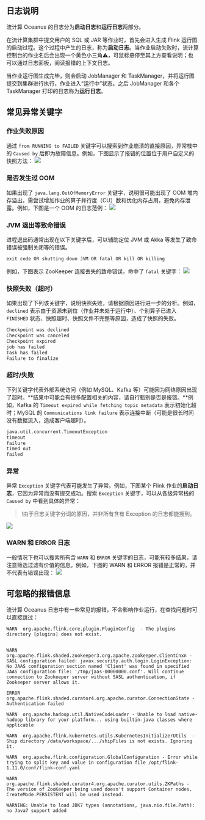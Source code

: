 ## 日志说明
流计算 Oceanus 的日志分为**启动日志**和**运行日志**两部分。

在流计算集群中提交用户的 SQL 或 JAR 等作业时，首先会进入生成 Flink 运行图的启动过程。这个过程中产生的日志，称为**启动日志**。当作业启动失败时，流计算控制台的作业名后会出现一个黄色小三角⚠️，可鼠标悬停至其上方查看说明；也可以通过日志面板，阅读报错的上下文日志。

当作业运行图生成完毕，则会启动 JobManager 和 TaskManager，并将运行图提交到集群进行执行，作业进入“运行中”状态。之后 JobManager 和各个 TaskManager 打印的日志称为**运行日志**。

## 常见异常关键字
### 作业失败原因
通过 `from RUNNING to FAILED` 关键字可以搜索到作业崩溃的直接原因，异常栈中的 `Caused by` 后即为故障信息。例如，下图显示了报错的位置位于用户自定义的快照方法：
![](https://main.qcloudimg.com/raw/b2ca62bf51c5b5fc77a5c41d1fe832e4.png)

### 是否发生过 OOM
如果出现了 `java.lang.OutOfMemoryError` 关键字，说明很可能出现了 OOM 堆内存溢出。需尝试增加作业的算子并行度（CU）数和优化内存占用，避免内存泄露。例如，下图是一个 OOM 的日志范例：
![](https://main.qcloudimg.com/raw/ae3599a063720aefdeab1d272374c2d9.png)

### JVM 退出等致命错误
进程退出码通常出现在以下关键字后，可以辅助定位 JVM 或 Akka 等发生了致命错误被强制关闭等的错误。
```tex
exit code OR shutting down JVM OR fatal OR kill OR killing
```
例如，下图表示 ZooKeeper 连接丢失的致命错误，命中了 `fatal` 关键字：
![](https://main.qcloudimg.com/raw/2e8e0f3cfe8e4ff42f35e7c133ea8e69.png)

### 快照失败（超时）
如果出现了下列该关键字，说明快照失败，请根据原因进行进一步的分析。例如，`declined` 表示由于资源未到位（作业并未处于运行中）、个别算子已进入 `FINISHED` 状态、快照超时、快照文件不完整等原因，造成了快照的失败。
```tex
Checkpoint was declined
Checkpoint was canceled
Checkpoint expired
job has failed
Task has failed
Failure to finalize
```

### 超时/失败
下列关键字代表外部系统访问（例如 MySQL、Kafka 等）可能因为网络原因出现了超时。**结果中可能会有很多配置相关的内容，请自行甄别是否是报错。**例如，Kafka 的 `Timeout expired while fetching topic metadata` 表示初始化超时；MySQL 的 `Communications link failure` 表示连接中断（可能是很长时间没有数据流入，造成客户端超时）。
```tex
java.util.concurrent.TimeoutException
timeout
failure
timed out
failed
```

### 异常
异常 `Exception` 关键字代表可能发生了异常。例如，下图某个 Flink 作业的**启动日志**，它因为异常而没有提交成功。搜索 `Exception` 关键字，可以从各级异常栈的 `Caused by` 中看到具体的异常：
>!由于日志关键字分词的原因，并非所有含有 Exception 的日志都能搜到。

![](https://main.qcloudimg.com/raw/fa7f0976fa6c0d836a1ac66fa22ff237.png)

### WARN 和 ERROR 日志
一般情况下也可以搜索所有含 `WARN` 和 `ERROR` 关键字的日志，可能有较多结果，请注意筛选过滤有价值的信息。例如，下图的 WARN 和 ERROR 报错是正常的，并不代表有错误出现：
![](https://main.qcloudimg.com/raw/cc18e2865b5870cfa0a4aba9d423619e.png)

## 可忽略的报错信息
流计算 Oceanus 日志中有一些常见的报错，不会影响作业运行，在查找问题时可以直接跳过：
```
WARN  org.apache.flink.core.plugin.PluginConfig  - The plugins directory [plugins] does not exist.


WARN  org.apache.flink.shaded.zookeeper3.org.apache.zookeeper.ClientCnxn - SASL configuration failed: javax.security.auth.login.LoginException: No JAAS configuration section named 'Client' was found in specified JAAS configuration file: '/tmp/jaas-00000000.conf'. Will continue connection to Zookeeper server without SASL authentication, if Zookeeper server allows it.

ERROR org.apache.flink.shaded.curator4.org.apache.curator.ConnectionState - Authentication failed

WARN  org.apache.hadoop.util.NativeCodeLoader - Unable to load native-hadoop library for your platform... using builtin-java classes where applicable

WARN  org.apache.flink.kubernetes.utils.KubernetesInitializerUtils  - Ship directory /data/workspace/.../shipFiles is not exists. Ignoring it.

WARN  org.apache.flink.configuration.GlobalConfiguration - Error while trying to split key and value in configuration file /opt/flink-1.11.0/conf/flink-conf.yaml

WARN  org.apache.flink.shaded.curator4.org.apache.curator.utils.ZKPaths - The version of ZooKeeper being used doesn't support Container nodes. CreateMode.PERSISTENT will be used instead.

WARNING: Unable to load JDK7 types (annotations, java.nio.file.Path): no Java7 support added
```

